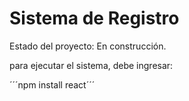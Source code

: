 <h1> Sistema de Registro </h1>

Estado del proyecto: En construcción. 

para ejecutar el sistema, debe ingresar:

´´´npm install react´´´
